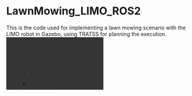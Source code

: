# LawnMowing_LIMO_ROS2
This is the code used for implementing a lawn mowing scenario with the LIMO robot in Gazebo, using TRATSS for planning the execution.
![Alt text](https://github.com/YazanYoussef/LawnMowing_LIMO_ROS2/blob/ef4e2c594c79479716b082521df7efc9c0bd54b6/lawn_mowing_simulation%20_fast.gif)
